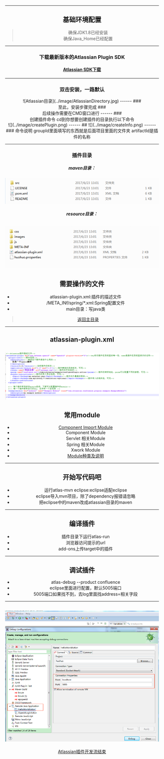 ------
<!-- x=0 y=0 z=0 rotate=0 -->
## <center>基础环境配置
> <center>确保JDK1.8已经安装
> <center>确保Java_Home已经配置

------
<!-- x=1300 y=0 z=0 rotate=0 -->
### <center>下载最新版本的Atlassian Plugin SDK
#### <center>[Atlassian SDK下载](https://marketplace.atlassian.com/download/plugins/atlassian-plugin-sdk-windows)
------
<!-- x=2600 y=0 z=0 rotate=0 -->
### <center>双击安装，一路默认
<center> ![Atlassian目录](../image/AtlassianDirectory.jpg) 
------
<!-- x=2600 y=1000 z=0 rotate=0 -->
### <center>至此，安装步骤完成
### <center>后续操作需要在CMD窗口进行
------
<!-- x=1300 y=1000 z=0 rotate=0 -->
### <center>创建插件命令
	cd到你想要创建插件的目录执行以下命令
<center> ![](../image/createPlugin.png)
------
<!-- x=0 y=1000 z=0 rotate=90 -->
## ![](../image/createInfo.png)
------
<!-- x=0 y=2000 z=0 rotate=90 -->
### 命令说明
	groupId里面填写的东西就是后面项目里面的文件夹
	artifactId是插件的名称

------
<!-- x=1300 y=2000 z=0 rotate=0 -->
### <center>插件目录
##### maven目录：
![](../image/maven.png)
##### resource目录：
![](../image/resource.png)
------
<!-- x=2600 y=3000 z=0 rotate=90 -->
## 需要操作的文件
- atlassian-plugin.xml:插件的描述文件
- /META_INf/spring/*.xml:Spring配置文件
- main目录：写java类
> [返回主目录](../index.html)
------
<!-- x=2600 y=5000 z=0 rotate=0 -->
## atlassian-plugin.xml
![](../image/atlassian-plugin.png)
------
<!-- x=5000 y=5000 z=0 rotate=720 -->
## 常用module
* [Component Import Module](../index.html#/1/2)
* Component Module
* Servlet 相关Module
* Spring 相关Module
* Xwork Module
* [Module种类及说明](https://developer.atlassian.com/confdev/confluence-plugin-guide/confluence-plugin-module-types)
------
<!-- x=5000 y=6500 z=0 rotate=300 -->
## 开始写代码吧
* 运行atlas-mvn eclipse:eclipse适配eclipse
* eclipse导入mvn项目，除了dependency报错请忽略
* 把eclipse中的maven改成atlassian目录的maven
------
<!-- x=6500 y=6500 z=1500 rotate=0 -->
## 编译插件
* 插件目录下运行atlas-run
* 浏览器访问提示的url
* add-ons上传target中的插件

------
<!-- x=8000 y=6500 z=1500 rotate=90 -->
## 调试插件
* atlas-debug --product confluence
* eclipse里面进行配置，默认5005端口
* 5005端口如果找不到，去log里面找address=相关字段

------
<!-- x=8000 y=6500 z=1500 rotate-y=90 -->
![](../image/debug.png)
------
<!-- x=8000 y=8000 z=1500 rotate-z=180 -->
[Atlassian插件开发流结束](../index.html#1/0)
